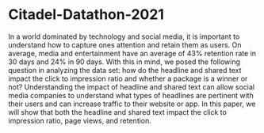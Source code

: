 # Citadel-Datathon-2021
In a world dominated by technology and social media, it is important to understand how to capture ones attention and retain them as users. On average, media and entertainment have an average of 43% retention rate in 30 days and 24% in 90 days. With this in mind, we posed the following question in analyzing the data set: how do the headline and shared text impact the click to impression ratio and whether a package is a winner or not? Understanding the impact of headline and shared text can allow social media companies to understand what types of headlines are pertinent with their users and can increase traffic to their website or app. In this paper, we will show that both the headline and shared text impact the click to impression ratio, page views, and retention.
